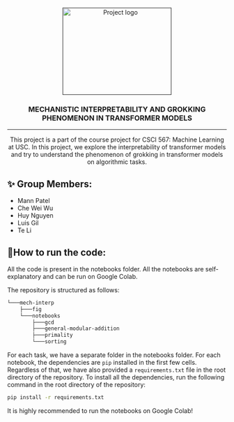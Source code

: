 <p align="center">
  <a href="" rel="noopener">
 <img width=250px height=200px src="https://github.com/manncodes/mech-interp/blob/master/fig/gt.png" alt="Project logo"></a>
</p>

<h3 align="center">MECHANISTIC INTERPRETABILITY AND GROKKING PHENOMENON IN TRANSFORMER MODELS</h3>

---

<p align="center"> This project is a part of the course project for CSCI 567: Machine Learning at USC. In this project, we explore the interpretability of transformer models and try to understand the phenomenon of grokking in transformer models on algorithmic tasks.
</p>

## ✨ Group Members:
<!-- Mann Patel Che Wei Wu Huy Nguyen Te Li Luis Gil -->
- Mann Patel
- Che Wei Wu
- Huy Nguyen
- Luis Gil
- Te Li

## 📎How to run the code:
All the code is present in the notebooks folder. All the notebooks are self-explanatory and can be run on Google Colab. 

The repository is structured as follows:

```bash
└───mech-interp
    ├───fig
    └───notebooks
        ├───gcd
        ├───general-modular-addition
        ├───primality
        └───sorting
```

For each task, we have a separate folder in the notebooks folder. For each notebook, the dependencies are `pip` installed in the first few cells.
Regardless of that, we have also provided a `requirements.txt` file in the root directory of the repository. To install all the dependencies, run the following command in the root directory of the repository:

```bash
pip install -r requirements.txt
```

It is highly recommended to run the notebooks on Google Colab!